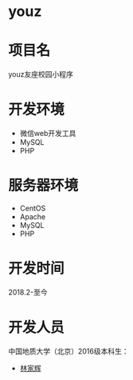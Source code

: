 # youz

# 项目名
youz友座校园小程序

# 开发环境
- 微信web开发工具
- MySQL
- PHP

# 服务器环境
- CentOS
- Apache
- MySQL
- PHP

# 开发时间
2018.2-至今

# 开发人员
中国地质大学（北京）2016级本科生：
- [林家辉](https://github.com/fcxl9876/)
